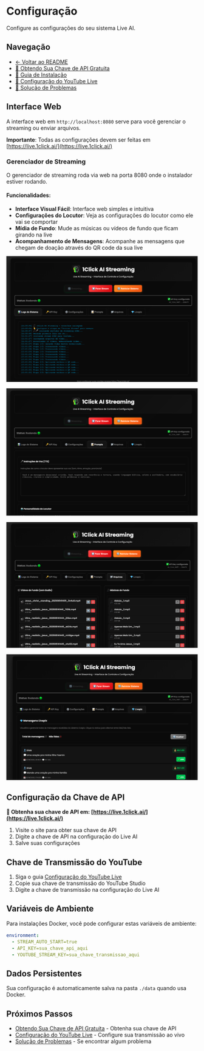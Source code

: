 # Configuração

Configure as configurações do seu sistema Live AI.

## Navegação

- [← Voltar ao README](README_PT_BR.md)
- [🔑 Obtendo Sua Chave de API Gratuita](OBTENDO_CHAVE_API.md)
- [📖 Guia de Instalação](INSTALLATION_PT_BR.md)
- [🎥 Configuração do YouTube Live](YOUTUBE_LIVE_PT_BR.md)
- [🔧 Solução de Problemas](TROUBLESHOOTING_PT_BR.md)

## Interface Web

A interface web em `http://localhost:8080` serve para você gerenciar o streaming ou enviar arquivos.

**Importante**: Todas as configurações devem ser feitas em [https://live.1click.ai/](https://live.1click.ai/)

### Gerenciador de Streaming

O gerenciador de streaming roda via web na porta 8080 onde o instalador estiver rodando.

#### Funcionalidades:

- **Interface Visual Fácil**: Interface web simples e intuitiva
- **Configurações do Locutor**: Veja as configurações do locutor como ele vai se comportar
- **Mídia de Fundo**: Mude as músicas ou vídeos de fundo que ficam girando na live
- **Acompanhamento de Mensagens**: Acompanhe as mensagens que chegam de doação através do QR code da sua live

![Interface do Gerenciador de Streaming](images/webui/1.png)

![Configuração do Locutor](images/webui/2.png)

![Gerenciamento de Mídia de Fundo](images/webui/3.png)

![Monitoramento de Mensagens](images/webui/4.png)

## Configuração da Chave de API

**🔑 Obtenha sua chave de API em: [https://live.1click.ai/](https://live.1click.ai/)**

1. Visite o site para obter sua chave de API
2. Digite a chave de API na configuração do Live AI
3. Salve suas configurações

## Chave de Transmissão do YouTube

1. Siga o guia [Configuração do YouTube Live](YOUTUBE_LIVE_PT_BR.md)
2. Copie sua chave de transmissão do YouTube Studio
3. Digite a chave de transmissão na configuração do Live AI

## Variáveis de Ambiente

Para instalações Docker, você pode configurar estas variáveis de ambiente:

```yaml
environment:
  - STREAM_AUTO_START=true
  - API_KEY=sua_chave_api_aqui
  - YOUTUBE_STREAM_KEY=sua_chave_transmissao_aqui
```

## Dados Persistentes

Sua configuração é automaticamente salva na pasta `./data` quando usa Docker.

## Próximos Passos

- [Obtendo Sua Chave de API Gratuita](OBTENDO_CHAVE_API.md) - Obtenha sua chave de API
- [Configuração do YouTube Live](YOUTUBE_LIVE_PT_BR.md) - Configure sua transmissão ao vivo
- [Solução de Problemas](TROUBLESHOOTING_PT_BR.md) - Se encontrar algum problema
